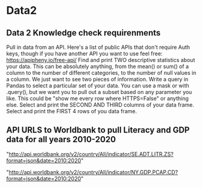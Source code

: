 # Data2
## Data 2 Knowledge check requirenments
Pull in data from an API. Here's a list of public APIs that don't require Auth keys, though if you have another API you want to use feel free: https://apipheny.io/free-api/
Find and print TWO descriptive statistics about your data. This can be absolutely anything, from the mean() or sum() of a column to the number of different categories, to the number of null values in a column. We just want to see two pieces of information.
Write a query in Pandas to select a particular set of your data. You can use a mask or with .query(), but we want you to pull out a subset based on any parameter you like. This could be "show me every row where HTTPS=False" or anything else.
Select and print the SECOND AND THIRD columns of your data frame.
Select and print the FIRST 4 rows of you data frame.

## API URLS to Worldbank to pull Literacy and GDP data for all years 2010-2020
"http://api.worldbank.org/v2/country/All/indicator/SE.ADT.LITR.ZS?format=json&date=2010:2020"

"http://api.worldbank.org/v2/country/All/indicator/NY.GDP.PCAP.CD?format=json&date=2010:2020"
